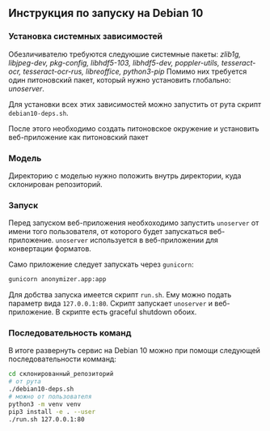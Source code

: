 ## Инструкция по запуску на Debian 10


### Установка системных зависимостей

Обезличивателю требуются следуюшие системные пакеты:
*zlib1g, libjpeg-dev, pkg-config, libhdf5-103, libhdf5-dev, poppler-utils,
tesseract-ocr, tesseract-ocr-rus, libreoffice, python3-pip*
Помимо них требуется один питоновский пакет, который нужно установить
глобально: *unoserver*.

Для установки всех этих зависимостей можно запустить
от рута скрипт `debian10-deps.sh`.

После этого необходимо создать питоновское окружение и установить
веб-приложение как питоновский пакет

### Модель

Директорию с моделью нужно положить внутрь директории, куда
склонирован репозиторий.

### Запуск

Перед запуском веб-приложения необхоходимо запустить `unoserver`
от имени того пользователя, от которого будет запускаться веб-приложение.
`unoserver` используется в веб-приложении для конвертации форматов.

Само приложение следует запускать через `gunicorn`:
```bash
gunicorn anonymizer.app:app
```

Для добства запуска имеется скрипт `run.sh`. Ему можно подать параметр
вида `127.0.0.1:80`. Скрипт запускает `unoserver` и веб-приложение.
В скрипте есть graceful shutdown обоих.

### Последовательность команд

В итоге развернуть сервис на Debian 10 можно при помощи следующей
последовательности комманд:
```bash
cd склонированный_репозиторий
# от рута
./debian10-deps.sh
# можно от пользователя
python3 -m venv venv
pip3 install -e . --user
./run.sh 127.0.0.1:80
```
